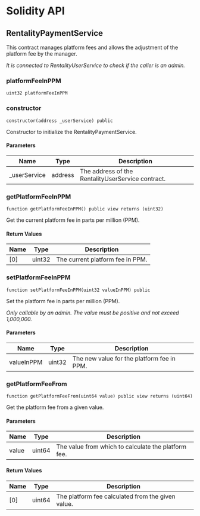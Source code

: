 # Solidity API

## RentalityPaymentService

This contract manages platform fees and allows the adjustment of the platform fee by the manager.

_It is connected to RentalityUserService to check if the caller is an admin._

### platformFeeInPPM

```solidity
uint32 platformFeeInPPM
```

### constructor

```solidity
constructor(address _userService) public
```

Constructor to initialize the RentalityPaymentService.

#### Parameters

| Name | Type | Description |
| ---- | ---- | ----------- |
| _userService | address | The address of the RentalityUserService contract. |

### getPlatformFeeInPPM

```solidity
function getPlatformFeeInPPM() public view returns (uint32)
```

Get the current platform fee in parts per million (PPM).

#### Return Values

| Name | Type | Description |
| ---- | ---- | ----------- |
| [0] | uint32 | The current platform fee in PPM. |

### setPlatformFeeInPPM

```solidity
function setPlatformFeeInPPM(uint32 valueInPPM) public
```

Set the platform fee in parts per million (PPM).

_Only callable by an admin. The value must be positive and not exceed 1,000,000._

#### Parameters

| Name | Type | Description |
| ---- | ---- | ----------- |
| valueInPPM | uint32 | The new value for the platform fee in PPM. |

### getPlatformFeeFrom

```solidity
function getPlatformFeeFrom(uint64 value) public view returns (uint64)
```

Get the platform fee from a given value.

#### Parameters

| Name | Type | Description |
| ---- | ---- | ----------- |
| value | uint64 | The value from which to calculate the platform fee. |

#### Return Values

| Name | Type | Description |
| ---- | ---- | ----------- |
| [0] | uint64 | The platform fee calculated from the given value. |

